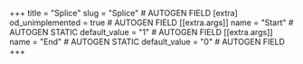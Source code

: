 +++
title = "Splice"
slug = "Splice" # AUTOGEN FIELD
[extra]
od_unimplemented = true # AUTOGEN FIELD
[[extra.args]]
name = "Start" # AUTOGEN STATIC
default_value = "1" # AUTOGEN FIELD
[[extra.args]]
name = "End" # AUTOGEN STATIC
default_value = "0" # AUTOGEN FIELD
+++